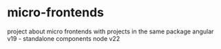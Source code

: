 # micro-frontends
project about micro frontends with projects in the same package
angular v19 - standalone components
node v22

